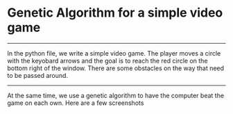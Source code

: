 # Genetic Algorithm for a simple video game
***
In the python file, we write a simple video game. The player moves a circle with the keyobard arrows and the goal is to reach the red circle on the bottom right of the window. There are some obstacles on the way that need to be passed around.
***
At the same time, we use a genetic algorithm to have the computer beat the game on each own. Here are a few screenshots
